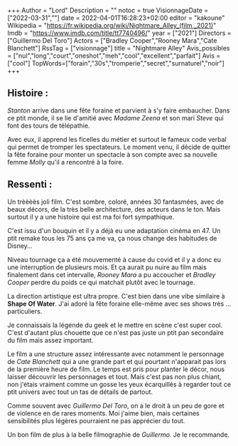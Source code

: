 +++
Author = "Lord"
Description = ""
notoc = true
VisionnageDate = ["2022-03-31",""]
date = 2022-04-01T16:28:23+02:00
editor = "kakoune"
Wikipedia = "https://fr.wikipedia.org/wiki/Nightmare_Alley_(film,_2021)"
Imdb = "https://www.imdb.com/title/tt7740496/"
year = ["2021"]
Directors = ["Guillermo Del Toro"]
Actors = ["Bradley Cooper","Rooney Mara","Cate Blanchett"]
RssTag = ["visionnage"]
title = "Nightmare Alley"
Avis_possibles = ["nul","long","court","oneshot","meh","cool","excellent","parfait"]
Avis = ["cool"] 
TopWords=["forain","30s","tromperie","secret","surnaturel","noir"]
+++
## Histoire : 
*Stanton* arrive dans une fête foraine et parvient à s'y faire embaucher.
Dans ce ptit monde, il se lie d'amitié avec *Madame Zeena* et son mari *Steve* qui font des tours de télépathie.

Avec eux, il apprend les ficelles du métier et surtout le fameux code verbal qui permet de tromper les spectateurs.
Le moment venu, il décide de quitter la fête foraine pour monter un spectacle à son compte avec sa nouvelle femme *Molly* qu'il a rencontré à la foire.

## Ressenti :
Un trèèèès joli film.
C'est sombre, coloré, années 30 fantasmées, avec de beaux décors, de la très belle architecture, des acteurs dans le ton.
Mais surtout il y a une histoire qui est ma foi fort sympathique.

C'est issu d'un bouquin et il y a déjà eu une adaptation cinéma en 47.
Un ptit remake tous les 75 ans ça me va, ça nous change des habitudes de Disney…

Niveau tournage ça a été mouvementé à cause du covid et il y a donc eu une interruption de plusieurs mois.
Et ça aurait pu nuire au film mais finalement dans cet intervalle, *Rooney Mara* a pu accoucher et *Bradley Cooper* perdre du poids ce qui matchait plutôt avec le tournage.

La direction artistique est ultra propre.
C'est bien dans une vibe similaire à **Shape Of Water**.
J'ai adoré la fête foraine elle-même avec ses shows très … particuliers.

Je connaissais la légende du geek et le mettre en scène c'est super cool.
C'est d'autant plus chouette que ce n'est pas juste un ptit pan secondaire du film mais assez important.

Le film a une structure assez intéressante avec notamment le personnage de *Cate Blanchett* qui a une grande part et qui pourtant n'apparait pas lors de la première heure de film.
Le temps est pris pour planter le décor, nous laisser découvrir les personnages et tout.
Mais c'est pas non plus chiant, non j'étais vraiment comme un gosse les yeux écarquillés à regarder tout ce ptit univers avec tout un tas de détails de partout.

Comme souvent avec *Guillermo Del Toro*, on a le droit à un peu de gore et de violence en de rares moments.
Moi j'aime bien, mais certaines sensibilités plus légères pourraient ne pas apprécier du tout.

Un bon film de plus à la belle filmographie de *Guillermo*.
Je le recommande.
